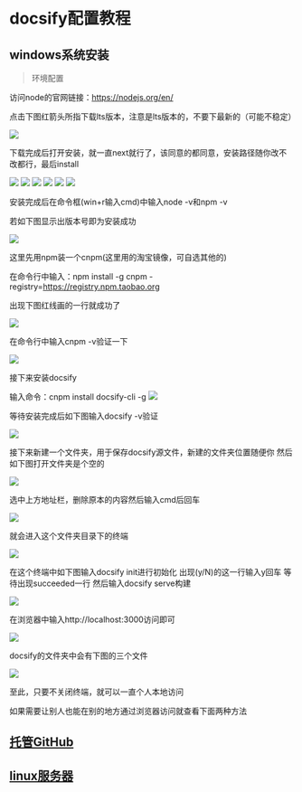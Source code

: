 # docsify配置教程

## windows系统安装

> 环境配置

访问node的官网链接：https://nodejs.org/en/

点击下图红箭头所指下载lts版本，注意是lts版本的，不要下最新的（可能不稳定）

![](../image/docsify/1.png)

下载完成后打开安装，就一直next就行了，该同意的都同意，安装路径随你改不改都行，最后install

![](../image/docsify/2.jpg)
![](../image/docsify/3.jpg)
![](../image/docsify/4.jpg)
![](../image/docsify/5.jpg)
![](../image/docsify/6.jpg)
![](../image/docsify/7.jpg)

安装完成后在命令框(win+r输入cmd)中输入node -v和npm -v

若如下图显示出版本号即为安装成功

![](../image/docsify/8.png)

这里先用npm装一个cnpm(这里用的淘宝镜像，可自选其他的)

在命令行中输入：npm install -g cnpm -registry=https://registry.npm.taobao.org

出现下图红线画的一行就成功了

![](../image/docsify/9.jpg)

在命令行中输入cnpm -v验证一下

![](../image/docsify/10.jpg)

接下来安装docsify

输入命令：cnpm install docsify-cli -g
![](../image/docsify/11.jpg)

等待安装完成后如下图输入docsify -v验证

![](../image/docsify/12.jpg)

接下来新建一个文件夹，用于保存docsify源文件，新建的文件夹位置随便你
然后如下图打开文件夹是个空的

![](../image/docsify/13.jpg)

选中上方地址栏，删除原本的内容然后输入cmd后回车

![](../image/docsify/14.jpg)

就会进入这个文件夹目录下的终端

![](../image/docsify/15.jpg)

在这个终端中如下图输入docsify init进行初始化
出现(y/N)的这一行输入y回车
等待出现succeeded一行
然后输入docsify serve构建

![](../image/docsify/16.jpg)

在浏览器中输入http://localhost:3000访问即可

![](../image/docsify/17.jpg)

docsify的文件夹中会有下图的三个文件

![](../image/docsify/18.png)

至此，只要不关闭终端，就可以一直个人本地访问

如果需要让别人也能在别的地方通过浏览器访问就查看下面两种方法

## [托管GitHub](qita/docsify1.md)

## [linux服务器](qita/docsify2.md)
